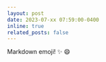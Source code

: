```yaml
---
layout: post
date: 2023-07-xx 07:59:00-0400
inline: true
related_posts: false
---
```


Markdown emoji! :sparkles: :smile:
